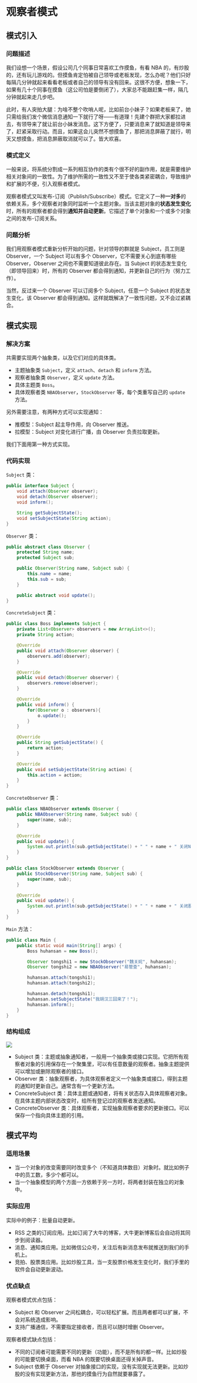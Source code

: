 # 观察者模式

## 模式引入

### 问题描述

我们设想一个场景，假设公司几个同事日常喜欢工作摸鱼，有看 NBA 的，有炒股的，还有玩儿游戏的。但摸鱼肯定怕被自己领导或老板发现，怎么办呢？他们只好每隔几分钟就起来看看老板或者自己的领导有没有回来。这很不方便，想象一下，如果有几十个同事在摸鱼（这公司怕是要倒闭了），大家总不能跟赶集一样，隔几分钟就起来走几步吧。

此时，有人突拍大腿：为啥不整个吹哨人呢，比如前台小妹子？如果老板来了，她只需给我们发个微信消息通知一下就行了呀——有道理！先建个群把大家都拉进去，有领导来了就让前台小妹发消息。这下方便了，只要消息来了就知道是领导来了，赶紧采取行动。而且，如果这会儿突然不想摸鱼了，那把消息屏蔽了就行，明天又想摸鱼，把消息屏蔽取消就可以了。皆大欢喜。

### 模式定义

一般来说，将系统分割成一系列相互协作的类有个很不好的副作用，就是需要维护相关对象间的一致性。为了维护所需的一致性又不至于使各类紧密耦合，导致维护和扩展的不便，引入观察者模式。

观察者模式又叫发布-订阅（Publish/Subscribe）模式。它定义了一种**一对多**的依赖关系，多个观察者对象同时监听一个主题对象。当该主题对象的**状态发生变化**时，所有的观察者都会得到**通知并自动更新**。它描述了单个对象和一个或多个对象之间的发布-订阅关系。

### 问题分析

我们用观察者模式重新分析开始的问题，针对领导的群就是 Subject，员工则是 Observer，一个 Subject 可以有多个 Observer，它不需要关心到底有哪些 Observer，Observer 之间也不需要知道彼此存在。当 Subject 的状态发生变化（即领导回来）时，所有的 Observer 都会得到通知，并更新自己的行为（努力工作）。

当然，反过来一个 Observer 可以订阅多个 Subject，任意一个 Subject 的状态发生变化，该 Observer 都会得到通知。这样就既解决了一致性问题，又不会过紧耦合。

## 模式实现

### 解决方案

共需要实现两个抽象类，以及它们对应的具体类。

- 主题抽象类 `Subject`，定义 `attach`、`detach` 和 `inform` 方法。
- 观察者抽象类 `Observer`，定义 `update` 方法。
- 具体主题类 `Boss`。
- 具体观察者类 `NBAObserver`，`StockObserver` 等，每个类重写自己的 `update` 方法。

另外需要注意，有两种方式可以实现通知：

- 推模型：Subject 起主导作用，向 Observer 推送。
- 拉模型：Subject 对变化进行广播，由 Observer 负责拉取更新。

我们下面用第一种方式实现。

### 代码实现


`Subject` 类：

```java
public interface Subject {
    void attach(Observer observer);
    void detach(Observer observer);
    void inform();

    String getSubjectState();
    void setSubjectState(String action);
}
```

`Observer` 类：

```java
public abstract class Observer {
    protected String name;
    protected Subject sub;

    public Observer(String name, Subject sub) {
        this.name = name;
        this.sub = sub;
    }

    public abstract void update();
}
```

`ConcreteSubject` 类：

```java
public class Boss implements Subject {
    private List<Observer> observers = new ArrayList<>();
    private String action;

    @Override
    public void attach(Observer observer) {
        observers.add(observer);
    }

    @Override
    public void detach(Observer observer) {
        observers.remove(observer);
    }

    @Override
    public void inform() {
        for(Observer o : observers){
            o.update();
        }
    }

    @Override
    public String getSubjectState() {
        return action;
    }

    @Override
    public void setSubjectState(String action) {
        this.action = action;
    }
}
```

`ConcreteObserver` 类：

```java
public class NBAObserver extends Observer {
    public NBAObserver(String name, Subject sub) {
        super(name, sub);
    }

    @Override
    public void update() {
        System.out.println(sub.getSubjectState() + " " + name + " 关闭NBA直播，继续工作！");
    }
}

public class StockObserver extends Observer {
    public StockObserver(String name, Subject sub) {
        super(name, sub);
    }

    @Override
    public void update() {
        System.out.println(sub.getSubjectState() + " " + name + " 关闭股票行情，继续工作！");
    }
}
```


`Main` 方法：

```java
public class Main {
    public static void main(String[] args) {
        Boss huhansan = new Boss();

        Observer tongshi1 = new StockObserver("魏关姹", huhansan);
        Observer tongshi2 = new NBAObserver("易管查", huhansan);

        huhansan.attach(tongshi1);
        huhansan.attach(tongshi2);

        huhansan.detach(tongshi1);
        huhansan.setSubjectState("我胡汉三回来了！");
        huhansan.inform();
    }
}
```

### 结构组成

![](img/observer/observer.jpeg)

- Subject 类：主题或抽象通知者，一般用一个抽象类或接口实现。它把所有观察者对象的引用保存在一个聚集里，可以有任意数量的观察者。抽象主题提供可以增加或删除观察者的接口。
- Observer 类：抽象观察者，为具体观察者定义一个抽象类或接口，得到主题的通知时更新自己。通常含有一个更新方法。
- ConcreteSubject 类：具体主题或通知者，将有关状态存入具体观察者对象。在具体主题内部状态改变时，给所有登记过的观察者发送通知。
- ConcreteObserver 类：具体观察者，实现抽象观察者要求的更新接口。可以保存一个指向具体主题的引用。

## 模式平均

### 适用场景

- 当一个对象的改变需要同时改变多个（不知道具体数目）对象时。就比如例子中的员工数，多少个都可以。
- 当一个抽象模型的两个方面一方依赖于另一方时，将两者封装在独立的对象中。

### 实际应用

实际中的例子：批量自动更新。

- RSS 之类的订阅应用。比如订阅了大牛的博客，大牛更新博客后会自动将其同步到阅读器。
- 消息、通知类应用。比如微信公众号，关注后有新消息发布就推送到我们的手机上。
- 竞拍、股票类应用。比如炒股工具，当一支股票价格发生变化时，我们手里的软件会自动更新波动。

### 优点缺点

观察者模式优点包括：

- Subject 和 Observer 之间松耦合，可以轻松扩展。而且两者都可以扩展，不会对系统造成影响。
- 支持广播通信，不需要指定接收者，而且可以随时增删 Observer。

观察者模式缺点包括：

- 不同的订阅者可能需要不同的更新（功能），而不是所有的都一样。比如炒股的可能要切换桌面，而看 NBA 的既要切换桌面还得关掉声音。
- Subject 依赖于 Observer 对抽象接口的实现，没有实现就无法更新。比如炒股的没有实现更新方法，那他的摸鱼行为自然就要暴露了。



